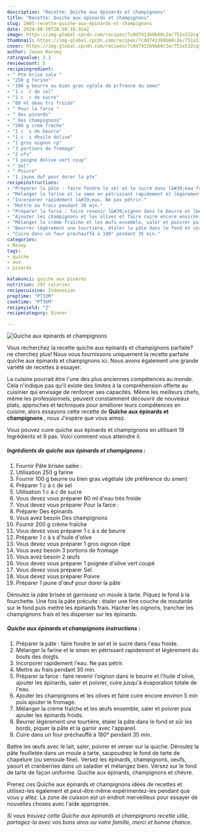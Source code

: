 ```yaml
---
description: "Recette: Quiche aux épinards et champignons"
title: "Recette: Quiche aux épinards et champignons"
slug: 2801-recette-quiche-aux-epinards-et-champignons
date: 2020-08-30T20:50:19.914Z
image: https://img-global.cpcdn.com/recipes/7c0d7413b9b60c2e/751x532cq70/quiche-aux-epinards-et-champignons-photo-principale-de-la-recette.jpg
thumbnail: https://img-global.cpcdn.com/recipes/7c0d7413b9b60c2e/751x532cq70/quiche-aux-epinards-et-champignons-photo-principale-de-la-recette.jpg
cover: https://img-global.cpcdn.com/recipes/7c0d7413b9b60c2e/751x532cq70/quiche-aux-epinards-et-champignons-photo-principale-de-la-recette.jpg
author: Jason Harvey
ratingvalue: 3.1
reviewcount: 5
recipeingredient:
- " Pte brise sale "
- "250 g farine"
- "100 g beurre ou bien gras vgtale de prfrence du smen"
- "1 c  c de sel"
- "1 c  c de sucre"
- "80 ml deau trs froide"
- " Pour la farce "
- " Des pinards"
- " Des champignons"
- "200 g crme frache"
- "1 c  s de beurre"
- "1 c  s dhuile dolive"
- "1 gros oignon rp"
- "3 portions de fromage"
- "2 ufs"
- "1 poigne dolive vert coup"
- " Sel"
- " Poivre"
- "1 jaune duf pour dorer la pte"
recipeinstructions:
- "Préparer la pâte : faire fondre le sel et le sucre dans l&#39;eau froide."
- "Mélanger la farine et le smen en pétrissant rapidement et légèrement du bouts des doigts."
- "Incorporer rapidement l&#39;eau. Ne pas pétrir."
- "Mettre au frais pendant 30 min."
- "Préparer la farce : faire revenir l&#39;oignon dans le beurre et l&#39;huile d&#39;olive, ajouter les épinards, saler et poivrer, cuire jusqu&#39;à évaporation totale de l&#39;eau."
- "Ajouter les champignons et les olives et faire cuire encore environ 5 min puis ajouter le fromage."
- "Mélanger la crème fraîche et les œufs ensemble, saler et poivrer puis ajouter les épinards froids."
- "Beurrer légèrement une tourtière, étaler la pâte dans le fond et sûr les bords, piquer la pâte et la garnir avec l&#39;appareil."
- "Cuire dans un four préchauffé à 180° pendant 35 min."
categories:
- Resep
tags:
- quiche
- aux
- pinards

katakunci: quiche aux pinards 
nutrition: 297 calories
recipecuisine: Indonesian
preptime: "PT33M"
cooktime: "PT36M"
recipeyield: "2"
recipecategory: Dinner

---
```



![Quiche aux épinards et champignons](https://img-global.cpcdn.com/recipes/7c0d7413b9b60c2e/751x532cq70/quiche-aux-epinards-et-champignons-photo-principale-de-la-recette.jpg)

Vous recherchez la recette quiche aux épinards et champignons parfaite? ne cherchez plus! Nous vous fournissons uniquement la recette parfaite quiche aux épinards et champignons ici. Nous avons également une grande variété de recettes à essayer.

La cuisine pourrait être l'une des plus anciennes compétences au monde. Cela n'indique pas qu'il existe des limites à la compréhension offerte au cuisinier qui envisage de renforcer ses capacités. Même les meilleurs chefs, même les professionnels, peuvent constamment découvrir de nouveaux plats, approches et techniques pour améliorer leurs compétences en cuisine, alors essayons cette recette de <strong> Quiche aux épinards et champignons </strong>, nous J'espère que vous aimez.

<!--inarticleads1-->

Vous pouvez cuire quiche aux épinards et champignons en utilisant 19 Ingrédients et 9 pas. Voici comment vous atteindre il.

##### Ingrédients de quiche aux épinards et champignons :

1. Fournir  Pâte brisée salée :
1. Utilisation 250 g farine
1. Fournir 100 g beurre ou bien gras végétale (de préférence du smen)
1. Préparer 1 c à c de sel
1. Utilisation 1 c à c de sucre
1. Vous devez vous préparer 80 ml d&#39;eau très froide
1. Vous devez vous préparer  Pour la farce :
1. Préparer  Des épinards
1. Vous avez besoin  Des champignons
1. Fournir 200 g crème fraîche
1. Vous devez vous préparer 1 c à s de beurre
1. Préparer 1 c à s d&#39;huile d&#39;olive
1. Vous devez vous préparer 1 gros oignon râpé
1. Vous avez besoin 3 portions de fromage
1. Vous avez besoin 2 œufs
1. Vous devez vous préparer 1 poignée d&#39;olive vert coupé
1. Vous devez vous préparer  Sel
1. Vous devez vous préparer  Poivre
1. Préparer 1 jaune d&#39;œuf pour dorer la pâte


Déroulez la pâte brisée et garnissez un moule à tarte. Piquez le fond à la fourchette. Une fois la pâte précuite : étaler une fine couche de moutarde sur le fond puis mettre les épinards frais. Hacher les oignons, trancher les champignons frais et les disperser sur les épinards. 

<!--inarticleads2-->

##### Quiche aux épinards et champignons instructions :

1. Préparer la pâte : faire fondre le sel et le sucre dans l&#39;eau froide.
1. Mélanger la farine et le smen en pétrissant rapidement et légèrement du bouts des doigts.
1. Incorporer rapidement l&#39;eau. Ne pas pétrir.
1. Mettre au frais pendant 30 min.
1. Préparer la farce : faire revenir l&#39;oignon dans le beurre et l&#39;huile d&#39;olive, ajouter les épinards, saler et poivrer, cuire jusqu&#39;à évaporation totale de l&#39;eau.
1. Ajouter les champignons et les olives et faire cuire encore environ 5 min puis ajouter le fromage.
1. Mélanger la crème fraîche et les œufs ensemble, saler et poivrer puis ajouter les épinards froids.
1. Beurrer légèrement une tourtière, étaler la pâte dans le fond et sûr les bords, piquer la pâte et la garnir avec l&#39;appareil.
1. Cuire dans un four préchauffé à 180° pendant 35 min.


Battre les œufs avec le lait, saler, poivrer et verser sur la quiche. Déroulez la pâte feuilletée dans un moule à tarte, saupoudrez le fond de tarte de chapelure (ou semoule fine). Versez les épinards, champignons, oeufs, yaourt et cranberries dans un saladier et mélangez bien. Versez sur le fond de tarte de façon uniforme. Quiche aux épinards, champignons et chèvre. 

<!--inarticleads1-->

<p>
Prenez ces Quiche aux épinards et champignons idées de recettes et utilisez-les également et peut-être même expérimentez-les pendant que vous y allez. La zone de cuisson est un endroit merveilleux pour essayer de nouvelles choses avec l'aide appropriée.
</p>

<p>
<i>Si vous trouvez cette Quiche aux épinards et champignons recette utile, partagez-la avec vos bons amis ou votre famille, merci et bonne chance.</i>
</p>
